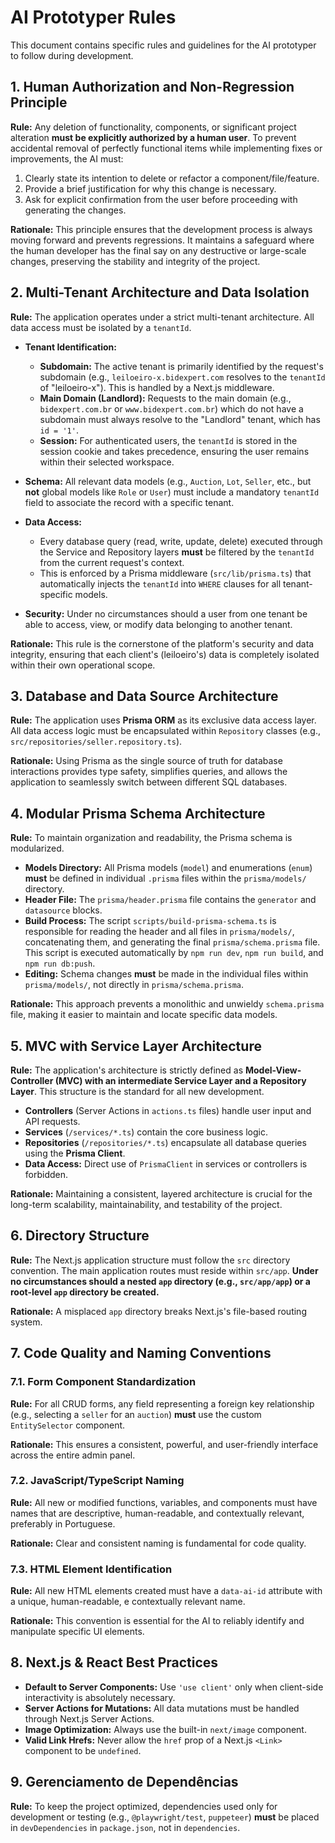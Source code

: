 # AI Prototyper Rules

This document contains specific rules and guidelines for the AI prototyper to follow during development.

## 1. Human Authorization and Non-Regression Principle

**Rule:** Any deletion of functionality, components, or significant project alteration **must be explicitly authorized by a human user**. To prevent accidental removal of perfectly functional items while implementing fixes or improvements, the AI must:
1.  Clearly state its intention to delete or refactor a component/file/feature.
2.  Provide a brief justification for why this change is necessary.
3.  Ask for explicit confirmation from the user before proceeding with generating the changes.

**Rationale:** This principle ensures that the development process is always moving forward and prevents regressions. It maintains a safeguard where the human developer has the final say on any destructive or large-scale changes, preserving the stability and integrity of the project.

## 2. Multi-Tenant Architecture and Data Isolation

**Rule:** The application operates under a strict multi-tenant architecture. All data access must be isolated by a `tenantId`.

-   **Tenant Identification:**
    -   **Subdomain:** The active tenant is primarily identified by the request's subdomain (e.g., `leiloeiro-x.bidexpert.com` resolves to the `tenantId` of "leiloeiro-x"). This is handled by a Next.js middleware.
    -   **Main Domain (Landlord):** Requests to the main domain (e.g., `bidexpert.com.br` or `www.bidexpert.com.br`) which do not have a subdomain must always resolve to the "Landlord" tenant, which has `id = '1'`.
    -   **Session:** For authenticated users, the `tenantId` is stored in the session cookie and takes precedence, ensuring the user remains within their selected workspace.

-   **Schema:** All relevant data models (e.g., `Auction`, `Lot`, `Seller`, etc., but **not** global models like `Role` or `User`) must include a mandatory `tenantId` field to associate the record with a specific tenant.

-   **Data Access:**
    -   Every database query (read, write, update, delete) executed through the Service and Repository layers **must** be filtered by the `tenantId` from the current request's context.
    -   This is enforced by a Prisma middleware (`src/lib/prisma.ts`) that automatically injects the `tenantId` into `WHERE` clauses for all tenant-specific models.

-   **Security:** Under no circumstances should a user from one tenant be able to access, view, or modify data belonging to another tenant.

**Rationale:** This rule is the cornerstone of the platform's security and data integrity, ensuring that each client's (leiloeiro's) data is completely isolated within their own operational scope.

## 3. Database and Data Source Architecture

**Rule:** The application uses **Prisma ORM** as its exclusive data access layer. All data access logic must be encapsulated within `Repository` classes (e.g., `src/repositories/seller.repository.ts`).

**Rationale:** Using Prisma as the single source of truth for database interactions provides type safety, simplifies queries, and allows the application to seamlessly switch between different SQL databases.

## 4. Modular Prisma Schema Architecture

**Rule:** To maintain organization and readability, the Prisma schema is modularized.
- **Models Directory:** All Prisma models (`model`) and enumerations (`enum`) **must** be defined in individual `.prisma` files within the `prisma/models/` directory.
- **Header File:** The `prisma/header.prisma` file contains the `generator` and `datasource` blocks.
- **Build Process:** The script `scripts/build-prisma-schema.ts` is responsible for reading the header and all files in `prisma/models/`, concatenating them, and generating the final `prisma/schema.prisma` file. This script is executed automatically by `npm run dev`, `npm run build`, and `npm run db:push`.
- **Editing:** Schema changes **must** be made in the individual files within `prisma/models/`, not directly in `prisma/schema.prisma`.

**Rationale:** This approach prevents a monolithic and unwieldy `schema.prisma` file, making it easier to maintain and locate specific data models.

## 5. MVC with Service Layer Architecture

**Rule:** The application's architecture is strictly defined as **Model-View-Controller (MVC) with an intermediate Service Layer and a Repository Layer**. This structure is the standard for all new development.
- **Controllers** (Server Actions in `actions.ts` files) handle user input and API requests.
- **Services** (`/services/*.ts`) contain the core business logic.
- **Repositories** (`/repositories/*.ts`) encapsulate all database queries using the **Prisma Client**.
- **Data Access:** Direct use of `PrismaClient` in services or controllers is forbidden.

**Rationale:** Maintaining a consistent, layered architecture is crucial for the long-term scalability, maintainability, and testability of the project.

## 6. Directory Structure

**Rule:** The Next.js application structure must follow the `src` directory convention. The main application routes must reside within `src/app`. **Under no circumstances should a nested `app` directory (e.g., `src/app/app`) or a root-level `app` directory be created.**

**Rationale:** A misplaced `app` directory breaks Next.js's file-based routing system.

## 7. Code Quality and Naming Conventions

### 7.1. Form Component Standardization
**Rule:** For all CRUD forms, any field representing a foreign key relationship (e.g., selecting a `seller` for an `auction`) **must** use the custom `EntitySelector` component.

**Rationale:** This ensures a consistent, powerful, and user-friendly interface across the entire admin panel.

### 7.2. JavaScript/TypeScript Naming
**Rule:** All new or modified functions, variables, and components must have names that are descriptive, human-readable, and contextually relevant, preferably in Portuguese.

**Rationale:** Clear and consistent naming is fundamental for code quality.

### 7.3. HTML Element Identification
**Rule:** All new HTML elements created must have a `data-ai-id` attribute with a unique, human-readable, e contextually relevant name.

**Rationale:** This convention is essential for the AI to reliably identify and manipulate specific UI elements.

## 8. Next.js & React Best Practices

-   **Default to Server Components:** Use `'use client'` only when client-side interactivity is absolutely necessary.
-   **Server Actions for Mutations:** All data mutations must be handled through Next.js Server Actions.
-   **Image Optimization:** Always use the built-in `next/image` component.
-   **Valid Link Hrefs:** Never allow the `href` prop of a Next.js `<Link>` component to be `undefined`.

## 9. Gerenciamento de Dependências

**Rule:** To keep the project optimized, dependencies used only for development or testing (e.g., `@playwright/test`, `puppeteer`) **must** be placed in `devDependencies` in `package.json`, not in `dependencies`.

